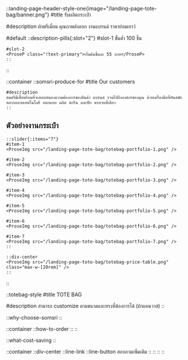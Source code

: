 ::landing-page-header-style-one{image="/landing-page-tote-bag/banner.png"}
#title
รับผลิตกระเป๋า

#description
ผ้าพรีเมี่ยม คุณภาพส่งออก งานแบรนด์ ราคาย่อมเยาว์

#default
    ::description-pills{:slot="2"}
    #slot-1
    <ProseP class="!text-primary">ขั้นต่ำ 100 ชิ้น</ProseP>

    #slot-2
    <ProseP class="!text-primary">เริ่มต้นชิ้นละ 55 บาท</ProseP>
    ::
::

::container
    ::somsri-produce-for
    #title
    Our customers

    #description
    สมศรีมีเสื้อพร้อมที่จะตอบสนองความต้องการของสินค้า แบรนด์ รวมไปถึงองค์กรของคุณ ด้วยเครื่องมือที่ทันสมัยหลากหลายเทคโนโลยี ออกแบบ ผลิต สกรีน และปัก ครบจบที่เดียว
    ::

## ตัวอย่างงานกระเป๋า

    ::slider{:items="7"}
    #item-1
    <ProseImg src="/landing-page-tote-bag/totebag-portfolio-1.png" />

    #item-2
    <ProseImg src="/landing-page-tote-bag/totebag-portfolio-2.png" />

    #item-3
    <ProseImg src="/landing-page-tote-bag/totebag-portfolio-3.png" />

    #item-4
    <ProseImg src="/landing-page-tote-bag/totebag-portfolio-4.png" />

    #item-5
    <ProseImg src="/landing-page-tote-bag/totebag-portfolio-5.png" />

    #item-6
    <ProseImg src="/landing-page-tote-bag/totebag-portfolio-6.png" />

    #item-7
    <ProseImg src="/landing-page-tote-bag/totebag-portfolio-7.png" />
    ::

    ::div-center
    <ProseImg src="/landing-page-tote-bag/totebag-price-table.png" class="max-w-[20rem]" />
    ::


::

::totebag-style
#title
TOTE BAG

#description
สามารถ customize ตามขนาดและทรงที่ต้องการได้ (ผ้าแคนวาส)
::

::why-choose-somsri
::

::container
    ::how-to-order
    ::
::

::what-cost-saving
::

::container
    ::div-center
        ::line-link
            ::line-button
            สอบถามเพิ่มเติม
            ::
        ::
    ::
::

